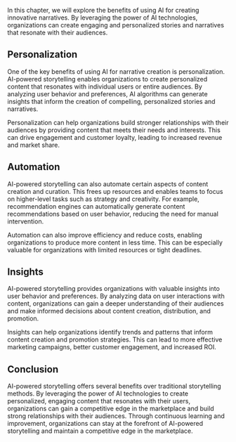 
In this chapter, we will explore the benefits of using AI for creating innovative narratives. By leveraging the power of AI technologies, organizations can create engaging and personalized stories and narratives that resonate with their audiences.

Personalization
---------------

One of the key benefits of using AI for narrative creation is personalization. AI-powered storytelling enables organizations to create personalized content that resonates with individual users or entire audiences. By analyzing user behavior and preferences, AI algorithms can generate insights that inform the creation of compelling, personalized stories and narratives.

Personalization can help organizations build stronger relationships with their audiences by providing content that meets their needs and interests. This can drive engagement and customer loyalty, leading to increased revenue and market share.

Automation
----------

AI-powered storytelling can also automate certain aspects of content creation and curation. This frees up resources and enables teams to focus on higher-level tasks such as strategy and creativity. For example, recommendation engines can automatically generate content recommendations based on user behavior, reducing the need for manual intervention.

Automation can also improve efficiency and reduce costs, enabling organizations to produce more content in less time. This can be especially valuable for organizations with limited resources or tight deadlines.

Insights
--------

AI-powered storytelling provides organizations with valuable insights into user behavior and preferences. By analyzing data on user interactions with content, organizations can gain a deeper understanding of their audiences and make informed decisions about content creation, distribution, and promotion.

Insights can help organizations identify trends and patterns that inform content creation and promotion strategies. This can lead to more effective marketing campaigns, better customer engagement, and increased ROI.

Conclusion
----------

AI-powered storytelling offers several benefits over traditional storytelling methods. By leveraging the power of AI technologies to create personalized, engaging content that resonates with their users, organizations can gain a competitive edge in the marketplace and build strong relationships with their audiences. Through continuous learning and improvement, organizations can stay at the forefront of AI-powered storytelling and maintain a competitive edge in the marketplace.
